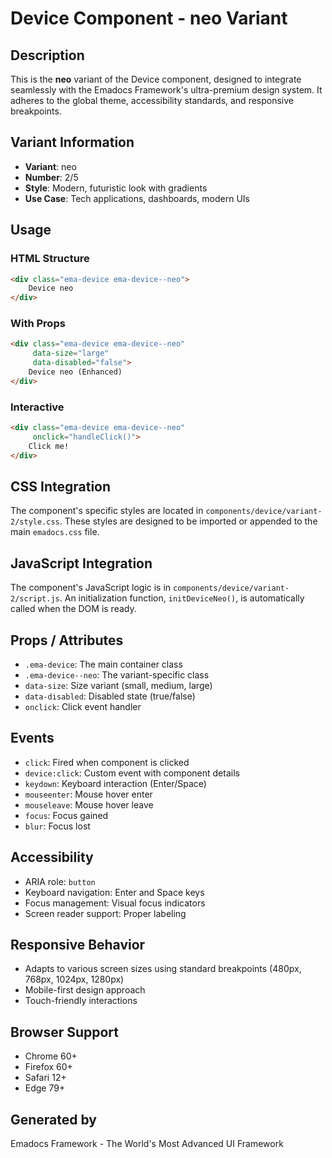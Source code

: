 # Device Component - neo Variant

## Description
This is the **neo** variant of the Device component, designed to integrate seamlessly with the Emadocs Framework's ultra-premium design system. It adheres to the global theme, accessibility standards, and responsive breakpoints.

## Variant Information
- **Variant**: neo
- **Number**: 2/5
- **Style**: Modern, futuristic look with gradients
- **Use Case**: Tech applications, dashboards, modern UIs

## Usage

### HTML Structure
```html
<div class="ema-device ema-device--neo">
    Device neo
</div>
```

### With Props
```html
<div class="ema-device ema-device--neo" 
     data-size="large" 
     data-disabled="false">
    Device neo (Enhanced)
</div>
```

### Interactive
```html
<div class="ema-device ema-device--neo" 
     onclick="handleClick()">
    Click me!
</div>
```

## CSS Integration
The component's specific styles are located in `components/device/variant-2/style.css`. These styles are designed to be imported or appended to the main `emadocs.css` file.

## JavaScript Integration
The component's JavaScript logic is in `components/device/variant-2/script.js`. An initialization function, `initDeviceNeo()`, is automatically called when the DOM is ready.

## Props / Attributes
- `.ema-device`: The main container class
- `.ema-device--neo`: The variant-specific class
- `data-size`: Size variant (small, medium, large)
- `data-disabled`: Disabled state (true/false)
- `onclick`: Click event handler

## Events
- `click`: Fired when component is clicked
- `device:click`: Custom event with component details
- `keydown`: Keyboard interaction (Enter/Space)
- `mouseenter`: Mouse hover enter
- `mouseleave`: Mouse hover leave
- `focus`: Focus gained
- `blur`: Focus lost

## Accessibility
- ARIA role: `button`
- Keyboard navigation: Enter and Space keys
- Focus management: Visual focus indicators
- Screen reader support: Proper labeling

## Responsive Behavior
- Adapts to various screen sizes using standard breakpoints (480px, 768px, 1024px, 1280px)
- Mobile-first design approach
- Touch-friendly interactions

## Browser Support
- Chrome 60+
- Firefox 60+
- Safari 12+
- Edge 79+

## Generated by
Emadocs Framework - The World's Most Advanced UI Framework

